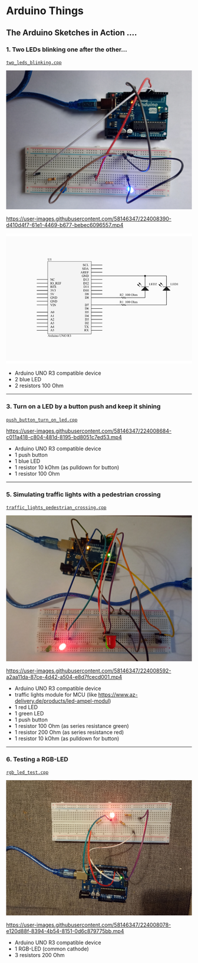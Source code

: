 # Arduino Things


## The Arduino Sketches in Action ....

### 1. Two LEDs blinking one after the other...

[`two_leds_blinking.cpp`](./lib/two_leds_blinking/two_leds_blinking.cpp)

![BLINKING-LED](./docs_images/funduino_two_leds_blinking.jpg)

https://user-images.githubusercontent.com/58146347/224008390-d410d4f7-61e1-4469-b677-bebec6096557.mp4

![BLINKING-LED](./lib/two_leds_blinking/two_leds_blinking_schematic.png)

- Arduino UNO R3 compatible device
- 2 blue LED
- 2 resistors 100 Ohm
******************



### 3. Turn on a LED by a button push and keep it shining

[`push_button_turn_on_led.cpp`](./lib/push_button_turn_on_led/push_button_turn_on_led.cpp)

https://user-images.githubusercontent.com/58146347/224008684-c011a418-c804-481d-8195-bd8051c7ed53.mp4

- Arduino UNO R3 compatible device
- 1 push button
- 1 blue LED
- 1 resistor 10 kOhm (as pulldown for button)
- 1 resistor 100 Ohm
********************



### 5. Simulating traffic lights with a pedestrian crossing

[`traffic_lights_pedestrian_crossing.cpp`](./lib/traffic_lights_pedestrian_crossing/traffic_lights_pedestrian_crossing.cpp)

![Arduino: Traffic light with pedestrian crossing](./docs_images/funduino_traffic_light_pedestrian_crossing.jpg)

https://user-images.githubusercontent.com/58146347/224008592-a2aa11da-87ce-4d42-a504-e8d7fcecd001.mp4

- Arduino UNO R3 compatible device
- traffic lights module for MCU (like https://www.az-delivery.de/products/led-ampel-modul)
- 1 red LED
- 1 green LED
- 1 push button
- 1 resistor 100 Ohm (as series resistance green)
- 1 resistor 200 Ohm (as series resistance red)
- 1 resistor 10 kOhm (as pulldown for button)
********************



### 6. Testing a RGB-LED

[`rgb_led_test.cpp`](./lib/rgb_led_test/rgb_led_test.cpp)

![RGB-LED](./docs_images/funduino_rgb_led.jpg)

https://user-images.githubusercontent.com/58146347/224008078-e120d88f-8394-4b54-8151-0d6c879775bb.mp4

- Arduino UNO R3 compatible device
- 1 RGB-LED (common cathode)
- 3 resistors 200 Ohm




